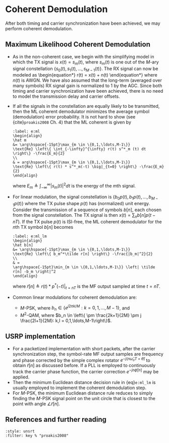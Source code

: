 # Coherent Demodulation 

After both timing and carrier synchronization have been achieved, we
may perform coherent demodulation.

## Maximum Likelihood Coherent Demodulation

* As in the non-coherent case, we begin with the simplifying model in
  which the TX signal is $x(t) = s_m(t)$, where $s_m(t)$ is one out of
  the $M$-ary signal constellation $\{s_0(t), s_1(t), \ldots,
  s_{M-1}(t)\}$. The RX signal can now be modeled as
  \begin{equation*}
  r(t) = x(t) + n(t)
  \end{equation*}
  where $n(t)$ is AWGN. We have also assumed that the long-term
  (averaged over many symbols) RX signal gain is normalized to $1$ by
  the AGC. Since both timing and carrier synchronization have been
  achieved, there is no need to model the transmission delay and carrier
  offsets.
* If all the signals in the constellation are equally likely to be
  transmitted, then the ML coherent demodulator minimizes the average
  symbol (demodulation) error probability. It is not hard to show (see
  {cite}`proakis2008` Ch. 4) that the ML coherent is given by
  ```{math}
  :label: e:ml
  \begin{align}
  \hat m 
  &= \arg\hspace{-15pt}\max_{m \in \{0,1,\ldots,M-1\}} 
  \text{Re} \left\{ \int_{-\infty}^{\infty} r(t) s^*_m (t) dt \right\} -\frac{E_m}{2} 
  \\
  & = arg\hspace{-15pt}\max_{m \in \{0,1,\ldots,M-1\}} 
  \text{Re} \left\{ r(t) * s^*_m(-t) \big|_{t=0} \right\} -\frac{E_m}{2} 
  \end{align}
  ```
  where $E_m \triangleq \int_{-\infty}^{\infty} |s_m(t)|^2 dt$ is the
  energy of the $m$th signal.
  
* For linear modulation, the signal constellation is $\{ b_0 p(t), b_1
  p(t), \ldots, b_{M-1} p(t)\}$ where the TX pulse shape $p(t)$ has
  (normalized) unit energy. Consider the transmission of a sequence of
  symbols $b[n]$, each chosen from the signal constellation. The TX
  signal is then $x(t) = \sum_{n} b[n] p(t-nT)$. If the TX pulse
  $p(t)$ is ISI-free, the ML coherent demodulator for the $n$th TX
  symbol $b[n]$ becomes
  ```{math}
  :label: e:ml_lm
  \begin{align}
  \hat b[n]
  &= \arg\hspace{-15pt}\max_{m \in \{0,1,\ldots,M-1\}} 
  \text{Re} \left\{ b_m^*\tilde r[n] \right\} -\frac{|b_m|^2}{2} 
  \\
  & = 
  \arg\hspace{-15pt}\min_{m \in \{0,1,\ldots,M-1\}} \left| \tilde r[n] -b_m \right|^2 
  \end{align}
  ```
  where $\tilde r[n] \triangleq r(t) * p^*(-t) \big|_{t=nT}$ is the MF
  output sampled at time $t=nT$.
* Common linear modulations for coherent demodulation are:
  - $M$-PSK, where $b_n \in \left\{ e^{j 2\pi k/M}: k=0,1,\ldots,M-1 \right\}$, and 
  - $M^2$-QAM, where $b_n \in \left\{ \pm \frac{2k+1}{2M} \pm j \frac{2l+1}{2M}: k,l = 0,1,\ldots,M-1\right\}$.

## USRP implementation
* For a packetized implementation with short packets, after the
carrier synchronization step, the symbol-rate MF output samples are
frequency and phase corrected by the simple complex rotator $e^{-j
(n\hat \omega_o T + \hat\theta)}$ to obtain $\tilde r[n]$ as discussed
before. If a PLL is employed to continuously track the carrier phase
function, the carrier correction $e^{-j n\hat \phi[n]}$ may be
applied.
* Then the minimum Euclidean distance decision rule in {eq}`e:ml_lm`
is usually employed to implement the coherent demodulation step.
* For $M$-PSK, the minimum Euclidean distance rule reduces to simply
finding the $M$-PSK signal point on the unit circle that is closest to
the point with angle $\angle \tilde r[n]$.

## References and further reading
```{bibliography} 
:style: unsrt
:filter: key % "proakis2008" 
```
